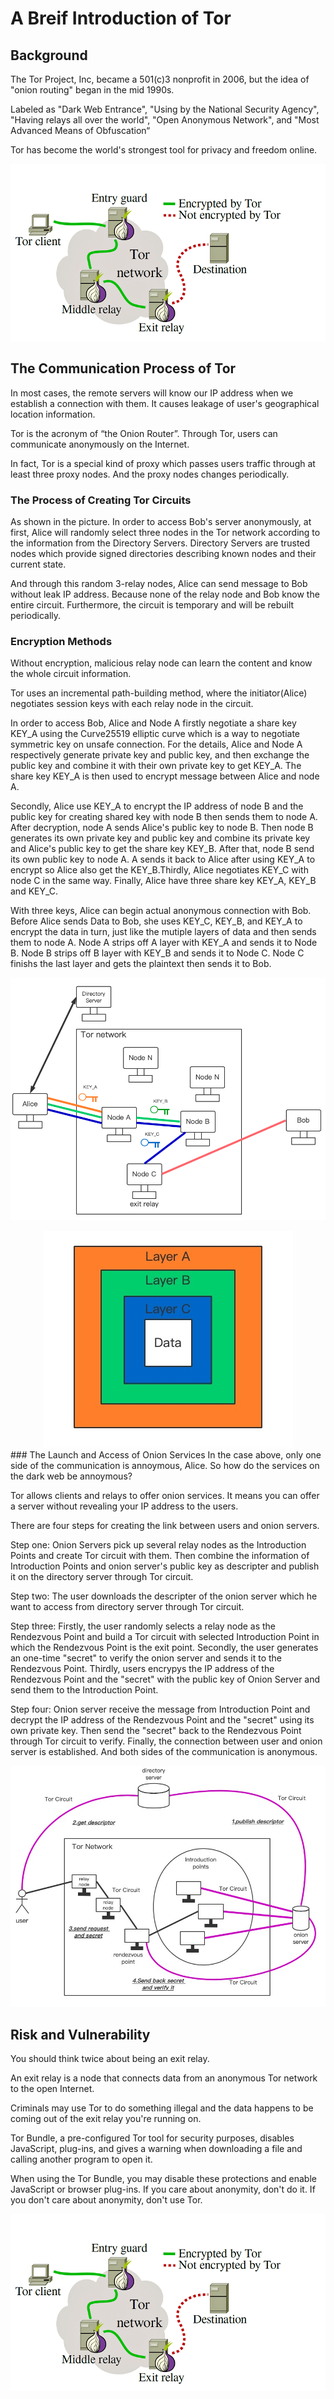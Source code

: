 # A Breif Introduction of Tor
## Background
The Tor Project, Inc, became a 501(c)3 nonprofit in 2006, but the idea of "onion routing" began in the mid 1990s.

Labeled as "Dark Web Entrance", "Using by the National Security Agency", "Having relays all over the world", "Open Anonymous Network", and "Most Advanced Means of Obfuscation“

Tor has become the world's strongest tool for privacy and freedom online.

![introduction][introduction-image]
## The Communication Process of Tor
In most cases, the remote servers will know our IP address when we establish a connection with them. It causes leakage of user's geographical location information.

Tor is the acronym of “the Onion Router”. Through Tor, users can communicate anonymously on the Internet.

In fact, Tor is a special kind of proxy which passes users traffic through at least three proxy nodes. And the proxy nodes changes periodically.
### The Process of Creating Tor Circuits
As shown in the picture. In order to access Bob's server anonymously, at first, Alice will randomly select three nodes in the Tor network according to the information from the Directory Servers. Directory Servers are trusted nodes which provide signed directories describing known nodes and their current state.

And through this random 3-relay nodes, Alice can send message to Bob without leak IP address. Because none of the relay node and Bob know the entire circuit. Furthermore, the circuit is temporary and will be rebuilt periodically.

### Encryption Methods
Without encryption, malicious relay node can learn the content and know the whole circuit information. 

Tor uses an incremental path-building method, where the initiator(Alice) negotiates session keys with each relay node in the circuit. 

In order to access Bob, Alice and Node A firstly negotiate a share key KEY_A using the Curve25519 elliptic curve which is a way to negotiate symmetric key on unsafe connection. For the details, Alice and Node A respectively generate private key and public key, and then exchange the public key and combine it with their own private key to get KEY_A. The share key KEY_A is then used to encrypt message between Alice and node A.

Secondly, Alice use KEY_A to encrypt the IP address of node B and the public key for creating shared key with node B then sends them to node A. After decryption, node A sends Alice's public key to node B. Then node B generates its own private key and public key and combine its private key and Alice's public key to get the share key KEY_B. After that, node B send its own public key to node A. A sends it back to Alice after using KEY_A to encrypt so Alice also get the KEY_B.Thirdly, Alice negotiates KEY_C with node C in the same way. Finally, Alice have three share key KEY_A, KEY_B and KEY_C.

With three keys, Alice can begin actual anonymous connection with Bob. Before Alice sends Data to Bob, she uses KEY_C, KEY_B, and KEY_A to encrypt the data in turn, just like the mutiple layers of data and then sends them to node A. Node A strips off A layer with KEY_A and sends it to Node B. Node B strips off B layer with KEY_B and sends it to Node C. Node C finishs the last layer and gets the plaintext then sends it to Bob.

![circuit][circuit-image]

<div align="center">
	<img src="./data.png">
</div>
### The Launch and Access of Onion Services
In the case above, only one side of the communication is annoymous, Alice. So how do the services on the dark web be annoymous?

Tor allows clients and relays to offer onion services. It means you can offer a server without revealing your IP address to the users.

There are four steps for creating the link between users and onion servers.

Step one: Onion Servers pick up several relay nodes as the Introduction Points and create Tor circuit with them. Then combine the information of Introduction Points and onion server's public key as descripter and publish it on the directory server through Tor circuit.

Step two: The user downloads the descripter of the onion server which he want to access from directory server through Tor circuit.

Step three: Firstly, the user randomly selects a relay node as the Rendezvous Point and build a Tor circuit with selected Introduction Point in which the Rendezvous Point is the exit point. Secondly, the user generates an one-time "secret" to verify the onion server and sends it to the Rendezvous Point. Thirdly, users encrypys the IP address of the Rendezvous Point and the "secret" with the public key of Onion Server and send them to the Introduction Point.

Step four: Onion server receive the message from Introduction Point and decrypt the IP address of the Rendezvous Point and the "secret" using its own private key. Then send the "secret" back to the Rendezvous Point through Tor circuit to verify. Finally, the connection between user and onion server is established. And both sides of the communication is anonymous.

![onionservice][onionservice-image]
## Risk and Vulnerability
You should think twice about being an exit relay.

An exit relay is a node that connects data from an anonymous Tor network to the open Internet.

Criminals may use Tor to do something illegal and the data happens to be coming out of the exit relay you're running on.

Tor Bundle, a pre-configured Tor tool for security purposes, disables JavaScript, plug-ins, and gives a warning when downloading a file and calling another program to open it.

When using the Tor Bundle, you may disable these protections and enable JavaScript or browser plug-ins.
If you care about anonymity, don't do it. If you don't care about anonymity, don't use Tor.

![risk][introduction-image]

[introduction-image]: ./introduction.png
[circuit-image]: ./circuit.png
[onionservice-image]: ./onionservice.png